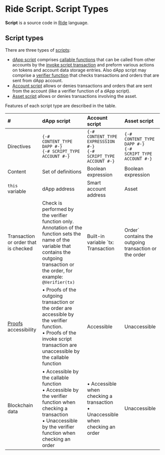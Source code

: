 # Ride Script. Script Types

**Script** is a source code in [Ride](/en/ride/) language.

## Script types

There are three types of [scripts](/en/ride/script/):

* [dApp script](/en/ride/script/script-types/dapp-script) comprises [сallable functions](/en/ride/functions/callable-function) that can be called from other accounts by the [invoke script transaction](/en/blockchain/transaction-type/invoke-script-transaction) and preform various actions on tokens and account data storage entries. Also dApp script may comprise a [verifier function](/en/ride/functions/verifier-function) that checks transactions and orders that are sent from dApp account.
* [Account script](/en/ride/script/script-types/account-script) allows or denies transactions and orders that are sent from the account (like a verifier function of a dApp script).
* [Asset script](/en/ride/script/script-types/asset-script) allows or denies transactions involving the asset.

Features of each script type are described in the table.

| # | dApp script | Account script | Asset script |
| :--- | :--- | :--- | :--- |
| Directives | `{-# CONTENT_TYPE DAPP #-}`<br>`{-# SCRIPT_TYPE ACCOUNT #-}` | `{-# CONTENT_TYPE EXPRESSSION #-}`<br>`{-# SCRIPT_TYPE ACCOUNT #-}` | `{-# CONTENT_TYPE DAPP #-}`<br>`{-# SCRIPT_TYPE ACCOUNT #-}` |
| Content | Set of definitions | Boolean expression | Boolean expression |
| `this` variable | dApp address | Smart account address | Asset |
| Transaction or order that is checked | Check is performed by the verifier function only. Annotation of the function sets the name of the variable that contains the outgoing transaction or the order, for example: `@Verifier(tx)` | Built-in variable `tx: Transaction|Order` contains the outgoing transaction or the order | Build-in variable `tx:`&nbsp;`Transaction` contains the transaction involving the asset.<br>Order check is not supported |
| [Proofs](/en/blockchain/transaction/transaction-proof) accessibility | • Proofs of the outgoing transaction or the order are accessible by the verifier function.<br>• Proofs of the invoke script transaction are unaccessible by the callable function | Accessible | Unaccessible |
| Blockchain data | • Accessible by the callable function<br>• Accessible by the verifier function when checking a transaction<br>• Unaccessible by the verifier function when checking an order | • Accessible when checking a transaction<br>• Unaccessible when checking an order | Unaccessible |
